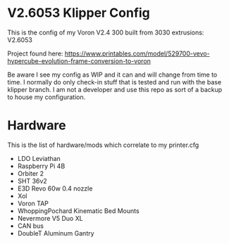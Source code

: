 # V2.6053 Klipper Config
This is the config of my Voron V2.4 300 built from 3030 extrusions: V2.6053

Project found here: https://www.printables.com/model/529700-vevo-hypercube-evolution-frame-conversion-to-voron

Be aware I see my config as WIP and it can and will change from time to time. I normally do only check-in stuff that is tested and run with the base klipper branch. I am not a developer and use this repo as sort of a backup to house my configuration.

# Hardware
This is the list of hardware/mods which correlate to my printer.cfg
* LDO Leviathan
* Raspberry Pi 4B
* Orbiter 2
* SHT 36v2
* E3D Revo 60w 0.4 nozzle
* Xol
* Voron TAP
* WhoppingPochard Kinematic Bed Mounts
* Nevermore V5 Duo XL
* CAN bus
* DoubleT Aluminum Gantry
